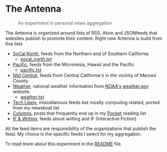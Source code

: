 
# The Antenna

> An experiment in personal news aggregation

The Antenna is organized around lists of RSS, Atom and JSONfeeds that websites publish
to promote their content. Right now Antenna is build from five lists

- [SoCal North](socal_north.html), feeds from the Northern end of Southern California
	- [socal_north.txt](socal_north.txt)
- [Pacific](pacific.html), feeds from the Micronesia, Hawaii and the Pacific
	- [pacific.txt](pacific.txt)
- [Mid Central](mid_central.html), feeds from Central California's in the vicinity of Merced County
- [Weather](weather.html), national weather information from [NOAA's](https://noaa.gov) [weather.gov](https://weather.gov) website.
	- [weather.txt](weather.txt)
- [Tech Likely](tech_likely.html), miscellanious feeds but mostly computing related, ported from my newsboat list
- [Columns](columns.html), posts that frequently end up in my [Pocket](https://getpocket.com) reading list
- [IF & Writing](writing.html), feeds about writing and IF (Interactive Fiction)

All the feed items are responsibility of the organizations that publish the feed. My choice is the specific feeds I select for my aggregation.

To read more about this experiment in the [README](README.md) file.

